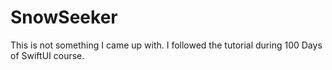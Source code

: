 # SnowSeeker
This is not something I came up with. I followed the tutorial during 100 Days of SwiftUI course.
